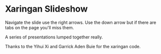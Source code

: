 # Xaringan Slideshow


Navigate the slide use the right arrows. Use the down arrow but if there are tabs on the page you'll miss them.

A series of presentations lumped together really.

Thanks to the Yihui Xi and Garrick Aden Buie for the xaringan code.